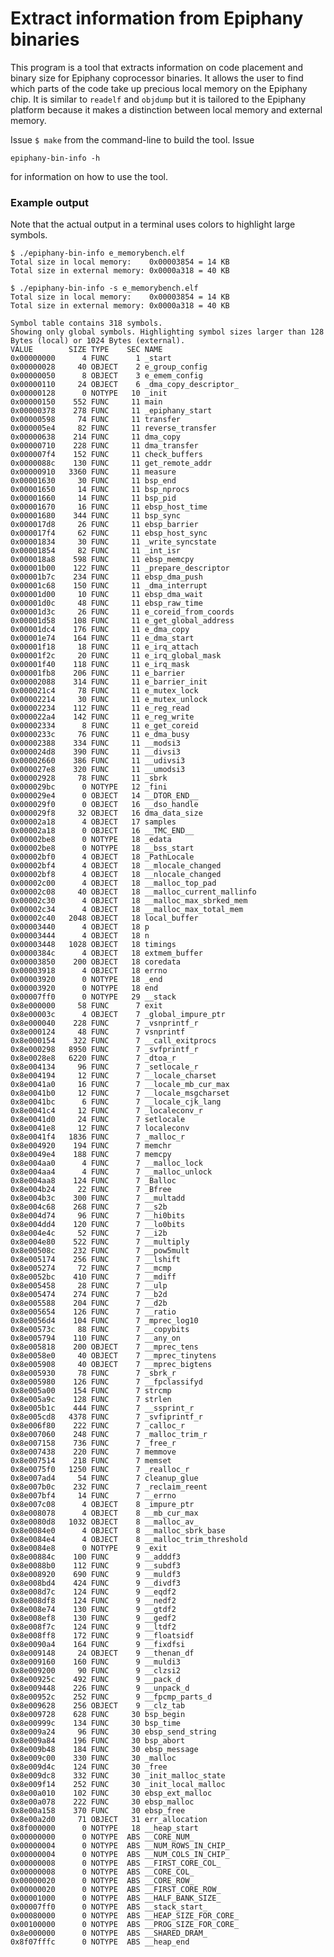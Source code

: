 # Extract information from Epiphany binaries

This program is a tool that extracts information on code placement and binary size for Epiphany coprocessor binaries. It allows the user to find which parts of the code take up precious local memory on the Epiphany chip. It is similar to `readelf` and `objdump` but it is tailored to the Epiphany platform because it makes a distinction between local memory and external memory.

Issue `$ make` from the command-line to build the tool. Issue

    epiphany-bin-info -h

for information on how to use the tool.

### Example output

Note that the actual output in a terminal uses colors to highlight large symbols.

	$ ./epiphany-bin-info e_memorybench.elf 
	Total size in local memory:    0x00003854 = 14 KB
	Total size in external memory: 0x0000a318 = 40 KB
	
	$ ./epiphany-bin-info -s e_memorybench.elf 
	Total size in local memory:    0x00003854 = 14 KB
	Total size in external memory: 0x0000a318 = 40 KB
	
	Symbol table contains 318 symbols.
	Showing only global symbols. Highlighting symbol sizes larger than 128 Bytes (local) or 1024 Bytes (external).
	VALUE        SIZE TYPE    SEC NAME
	0x00000000      4 FUNC      1 _start
	0x00000028     40 OBJECT    2 e_group_config
	0x00000050      8 OBJECT    3 e_emem_config
	0x00000110     24 OBJECT    6 _dma_copy_descriptor_
	0x00000128      0 NOTYPE   10 _init
	0x00000150    552 FUNC     11 main
	0x00000378    278 FUNC     11 _epiphany_start
	0x00000598     74 FUNC     11 transfer
	0x000005e4     82 FUNC     11 reverse_transfer
	0x00000638    214 FUNC     11 dma_copy
	0x00000710    228 FUNC     11 dma_transfer
	0x000007f4    152 FUNC     11 check_buffers
	0x0000088c    130 FUNC     11 get_remote_addr
	0x00000910   3360 FUNC     11 measure
	0x00001630     30 FUNC     11 bsp_end
	0x00001650     14 FUNC     11 bsp_nprocs
	0x00001660     14 FUNC     11 bsp_pid
	0x00001670     16 FUNC     11 ebsp_host_time
	0x00001680    344 FUNC     11 bsp_sync
	0x000017d8     26 FUNC     11 ebsp_barrier
	0x000017f4     62 FUNC     11 ebsp_host_sync
	0x00001834     30 FUNC     11 _write_syncstate
	0x00001854     82 FUNC     11 _int_isr
	0x000018a8    598 FUNC     11 ebsp_memcpy
	0x00001b00    122 FUNC     11 _prepare_descriptor
	0x00001b7c    234 FUNC     11 ebsp_dma_push
	0x00001c68    150 FUNC     11 _dma_interrupt
	0x00001d00     10 FUNC     11 ebsp_dma_wait
	0x00001d0c     48 FUNC     11 ebsp_raw_time
	0x00001d3c     26 FUNC     11 e_coreid_from_coords
	0x00001d58    108 FUNC     11 e_get_global_address
	0x00001dc4    176 FUNC     11 e_dma_copy
	0x00001e74    164 FUNC     11 e_dma_start
	0x00001f18     18 FUNC     11 e_irq_attach
	0x00001f2c     20 FUNC     11 e_irq_global_mask
	0x00001f40    118 FUNC     11 e_irq_mask
	0x00001fb8    206 FUNC     11 e_barrier
	0x00002088    314 FUNC     11 e_barrier_init
	0x000021c4     78 FUNC     11 e_mutex_lock
	0x00002214     30 FUNC     11 e_mutex_unlock
	0x00002234    112 FUNC     11 e_reg_read
	0x000022a4    142 FUNC     11 e_reg_write
	0x00002334      8 FUNC     11 e_get_coreid
	0x0000233c     76 FUNC     11 e_dma_busy
	0x00002388    334 FUNC     11 __modsi3
	0x000024d8    390 FUNC     11 __divsi3
	0x00002660    386 FUNC     11 __udivsi3
	0x000027e8    320 FUNC     11 __umodsi3
	0x00002928     78 FUNC     11 _sbrk
	0x000029bc      0 NOTYPE   12 _fini
	0x000029e4      0 OBJECT   14 __DTOR_END__
	0x000029f0      0 OBJECT   16 __dso_handle
	0x000029f8     32 OBJECT   16 dma_data_size
	0x00002a18      4 OBJECT   17 samples
	0x00002a18      0 OBJECT   16 __TMC_END__
	0x00002be8      0 NOTYPE   18 _edata
	0x00002be8      0 NOTYPE   18 __bss_start
	0x00002bf0      4 OBJECT   18 _PathLocale
	0x00002bf4      4 OBJECT   18 __mlocale_changed
	0x00002bf8      4 OBJECT   18 __nlocale_changed
	0x00002c00      4 OBJECT   18 __malloc_top_pad
	0x00002c08     40 OBJECT   18 __malloc_current_mallinfo
	0x00002c30      4 OBJECT   18 __malloc_max_sbrked_mem
	0x00002c34      4 OBJECT   18 __malloc_max_total_mem
	0x00002c40   2048 OBJECT   18 local_buffer
	0x00003440      4 OBJECT   18 p
	0x00003444      4 OBJECT   18 n
	0x00003448   1028 OBJECT   18 timings
	0x0000384c      4 OBJECT   18 extmem_buffer
	0x00003850    200 OBJECT   18 coredata
	0x00003918      4 OBJECT   18 errno
	0x00003920      0 NOTYPE   18 _end
	0x00003920      0 NOTYPE   18 end
	0x00007ff0      0 NOTYPE   29 __stack
	0x8e000000     58 FUNC      7 exit
	0x8e00003c      4 OBJECT    7 _global_impure_ptr
	0x8e000040    228 FUNC      7 _vsnprintf_r
	0x8e000124     48 FUNC      7 vsnprintf
	0x8e000154    322 FUNC      7 __call_exitprocs
	0x8e000298   8950 FUNC      7 _svfprintf_r
	0x8e0028e8   6220 FUNC      7 _dtoa_r
	0x8e004134     96 FUNC      7 _setlocale_r
	0x8e004194     12 FUNC      7 __locale_charset
	0x8e0041a0     16 FUNC      7 __locale_mb_cur_max
	0x8e0041b0     12 FUNC      7 __locale_msgcharset
	0x8e0041bc      6 FUNC      7 __locale_cjk_lang
	0x8e0041c4     12 FUNC      7 _localeconv_r
	0x8e0041d0     24 FUNC      7 setlocale
	0x8e0041e8     12 FUNC      7 localeconv
	0x8e0041f4   1836 FUNC      7 _malloc_r
	0x8e004920    194 FUNC      7 memchr
	0x8e0049e4    188 FUNC      7 memcpy
	0x8e004aa0      4 FUNC      7 __malloc_lock
	0x8e004aa4      4 FUNC      7 __malloc_unlock
	0x8e004aa8    124 FUNC      7 _Balloc
	0x8e004b24     22 FUNC      7 _Bfree
	0x8e004b3c    300 FUNC      7 __multadd
	0x8e004c68    268 FUNC      7 __s2b
	0x8e004d74     96 FUNC      7 __hi0bits
	0x8e004dd4    120 FUNC      7 __lo0bits
	0x8e004e4c     52 FUNC      7 __i2b
	0x8e004e80    522 FUNC      7 __multiply
	0x8e00508c    232 FUNC      7 __pow5mult
	0x8e005174    256 FUNC      7 __lshift
	0x8e005274     72 FUNC      7 __mcmp
	0x8e0052bc    410 FUNC      7 __mdiff
	0x8e005458     28 FUNC      7 __ulp
	0x8e005474    274 FUNC      7 __b2d
	0x8e005588    204 FUNC      7 __d2b
	0x8e005654    126 FUNC      7 __ratio
	0x8e0056d4    104 FUNC      7 _mprec_log10
	0x8e00573c     88 FUNC      7 __copybits
	0x8e005794    110 FUNC      7 __any_on
	0x8e005818    200 OBJECT    7 __mprec_tens
	0x8e0058e0     40 OBJECT    7 __mprec_tinytens
	0x8e005908     40 OBJECT    7 __mprec_bigtens
	0x8e005930     78 FUNC      7 _sbrk_r
	0x8e005980    126 FUNC      7 __fpclassifyd
	0x8e005a00    154 FUNC      7 strcmp
	0x8e005a9c    128 FUNC      7 strlen
	0x8e005b1c    444 FUNC      7 __ssprint_r
	0x8e005cd8   4378 FUNC      7 _svfiprintf_r
	0x8e006f80    222 FUNC      7 _calloc_r
	0x8e007060    248 FUNC      7 _malloc_trim_r
	0x8e007158    736 FUNC      7 _free_r
	0x8e007438    220 FUNC      7 memmove
	0x8e007514    218 FUNC      7 memset
	0x8e0075f0   1250 FUNC      7 _realloc_r
	0x8e007ad4     54 FUNC      7 cleanup_glue
	0x8e007b0c    232 FUNC      7 _reclaim_reent
	0x8e007bf4     14 FUNC      7 __errno
	0x8e007c08      4 OBJECT    8 _impure_ptr
	0x8e008078      4 OBJECT    8 __mb_cur_max
	0x8e0080d8   1032 OBJECT    8 __malloc_av_
	0x8e0084e0      4 OBJECT    8 __malloc_sbrk_base
	0x8e0084e4      4 OBJECT    8 __malloc_trim_threshold
	0x8e0084e8      0 NOTYPE    9 _exit
	0x8e00884c    100 FUNC      9 __adddf3
	0x8e0088b0    112 FUNC      9 __subdf3
	0x8e008920    690 FUNC      9 __muldf3
	0x8e008bd4    424 FUNC      9 __divdf3
	0x8e008d7c    124 FUNC      9 __eqdf2
	0x8e008df8    124 FUNC      9 __nedf2
	0x8e008e74    130 FUNC      9 __gtdf2
	0x8e008ef8    130 FUNC      9 __gedf2
	0x8e008f7c    124 FUNC      9 __ltdf2
	0x8e008ff8    172 FUNC      9 __floatsidf
	0x8e0090a4    164 FUNC      9 __fixdfsi
	0x8e009148     24 OBJECT    9 __thenan_df
	0x8e009160    160 FUNC      9 __muldi3
	0x8e009200     90 FUNC      9 __clzsi2
	0x8e00925c    492 FUNC      9 __pack_d
	0x8e009448    226 FUNC      9 __unpack_d
	0x8e00952c    252 FUNC      9 __fpcmp_parts_d
	0x8e009628    256 OBJECT    9 __clz_tab
	0x8e009728    628 FUNC     30 bsp_begin
	0x8e00999c    134 FUNC     30 bsp_time
	0x8e009a24     96 FUNC     30 ebsp_send_string
	0x8e009a84    196 FUNC     30 bsp_abort
	0x8e009b48    184 FUNC     30 ebsp_message
	0x8e009c00    330 FUNC     30 _malloc
	0x8e009d4c    124 FUNC     30 _free
	0x8e009dc8    332 FUNC     30 _init_malloc_state
	0x8e009f14    252 FUNC     30 _init_local_malloc
	0x8e00a010    102 FUNC     30 ebsp_ext_malloc
	0x8e00a078    222 FUNC     30 ebsp_malloc
	0x8e00a158    370 FUNC     30 ebsp_free
	0x8e00a2d0     71 OBJECT   31 err_allocation
	0x8f000000      0 NOTYPE   18 __heap_start
	0x00000000      0 NOTYPE  ABS __CORE_NUM_
	0x00000004      0 NOTYPE  ABS __NUM_ROWS_IN_CHIP_
	0x00000004      0 NOTYPE  ABS __NUM_COLS_IN_CHIP_
	0x00000008      0 NOTYPE  ABS __FIRST_CORE_COL_
	0x00000008      0 NOTYPE  ABS __CORE_COL_
	0x00000020      0 NOTYPE  ABS __CORE_ROW_
	0x00000020      0 NOTYPE  ABS __FIRST_CORE_ROW_
	0x00001000      0 NOTYPE  ABS __HALF_BANK_SIZE_
	0x00007ff0      0 NOTYPE  ABS __stack_start_
	0x00080000      0 NOTYPE  ABS __HEAP_SIZE_FOR_CORE_
	0x00100000      0 NOTYPE  ABS __PROG_SIZE_FOR_CORE_
	0x8e000000      0 NOTYPE  ABS __SHARED_DRAM_
	0x8f07fffc      0 NOTYPE  ABS __heap_end
	

